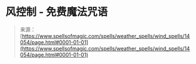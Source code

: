 <!--yml

category: 未分类

date: 2024-06-12 18:52:50

-->

# 风控制 - 免费魔法咒语

> 来源：[https://www.spellsofmagic.com/spells/weather_spells/wind_spells/14054/page.html#0001-01-01](https://www.spellsofmagic.com/spells/weather_spells/wind_spells/14054/page.html#0001-01-01)
